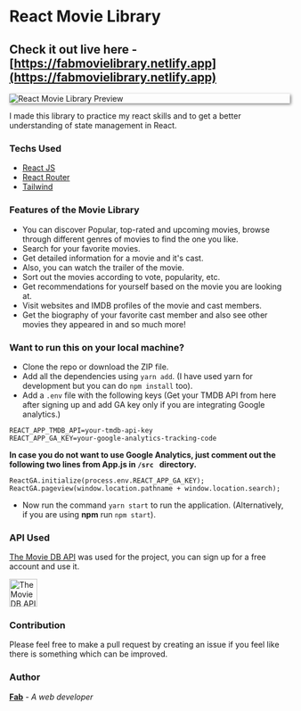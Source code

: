 # React Movie Library

## Check it out live here - [https://fabmovielibrary.netlify.app](https://fabmovielibrary.netlify.app)

<div style="box-shadow: 2px 2px 5px gray">
    <img src="./public/preview.png" alt="React Movie Library Preview">
</div>

I made this library to practice my react skills and to get a better understanding of state management in React.

### Techs Used

- [React JS](https://reactjs.org/)
- [React Router](https://github.com/ReactTraining/react-router)
- [Tailwind](https://tailwindcss.com/)

### Features of the Movie Library

- You can discover Popular, top-rated and upcoming movies, browse through different genres of movies to find the one you like.
- Search for your favorite movies.
- Get detailed information for a movie and it's cast.
- Also, you can watch the trailer of the movie.
- Sort out the movies according to vote, popularity, etc.
- Get recommendations for yourself based on the movie you are looking at.
- Visit websites and IMDB profiles of the movie and cast members.
- Get the biography of your favorite cast member and also see other movies they appeared in and so much more!

### Want to run this on your local machine?

- Clone the repo or download the ZIP file.
- Add all the dependencies using `yarn add`. (I have used yarn for development but you can do `npm install` too).
- Add a `.env` file with the following keys (Get your TMDB API from here after signing up and add GA key only if you are integrating Google analytics.)

```
REACT_APP_TMDB_API=your-tmdb-api-key
REACT_APP_GA_KEY=your-google-analytics-tracking-code
```

**In case you do not want to use Google Analytics, just comment out the following two lines from App.js in `/src ` directory.**

```
ReactGA.initialize(process.env.REACT_APP_GA_KEY);
ReactGA.pageview(window.location.pathname + window.location.search);
```

- Now run the command `yarn start` to run the application. (Alternatively, if you are using **npm** run `npm start`).

### API Used

[The Movie DB API](https://www.themoviedb.org/documentation/api) was used for the project, you can sign up for a free account and use it.

<a target="_blank" href="https://www.themoviedb.org/documentation/api">
    <img src="./src/assets/TMDBLogoDark.svg" alt="The Movie DB API logo"  height="50">
</a>

### Contribution

Please feel free to make a pull request by creating an issue if you feel like there is something which can be improved.

### Author

**[Fab]("https://github.com/fabcodingzest)** - _A web developer_
